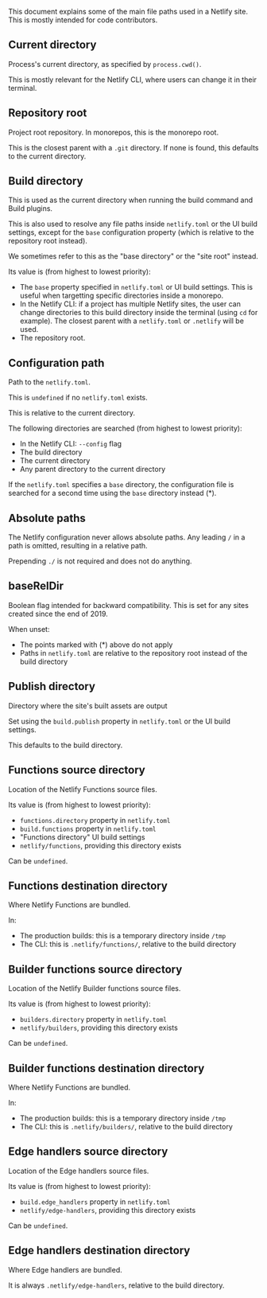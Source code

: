 This document explains some of the main file paths used in a Netlify site. This is mostly intended for code
contributors.

## Current directory

Process's current directory, as specified by `process.cwd()`.

This is mostly relevant for the Netlify CLI, where users can change it in their terminal.

## Repository root

Project root repository. In monorepos, this is the monorepo root.

This is the closest parent with a `.git` directory. If none is found, this defaults to the current directory.

## Build directory

This is used as the current directory when running the build command and Build plugins.

This is also used to resolve any file paths inside `netlify.toml` or the UI build settings, except for the `base`
configuration property (which is relative to the repository root instead).

We sometimes refer to this as the "base directory" or the "site root" instead.

Its value is (from highest to lowest priority):

- The `base` property specified in `netlify.toml` or UI build settings. This is useful when targetting specific
  directories inside a monorepo.
- In the Netlify CLI: if a project has multiple Netlify sites, the user can change directories to this build directory
  inside the terminal (using `cd` for example). The closest parent with a `netlify.toml` or `.netlify` will be used.
- The repository root.

## Configuration path

Path to the `netlify.toml`.

This is `undefined` if no `netlify.toml` exists.

This is relative to the current directory.

The following directories are searched (from highest to lowest priority):

- In the Netlify CLI: `--config` flag
- The build directory
- The current directory
- Any parent directory to the current directory

If the `netlify.toml` specifies a `base` directory, the configuration file is searched for a second time using the
`base` directory instead (\*).

## Absolute paths

The Netlify configuration never allows absolute paths. Any leading `/` in a path is omitted, resulting in a relative
path.

Prepending `./` is not required and does not do anything.

## baseRelDir

Boolean flag intended for backward compatibility. This is set for any sites created since the end of 2019.

When unset:

- The points marked with (\*) above do not apply
- Paths in `netlify.toml` are relative to the repository root instead of the build directory

## Publish directory

Directory where the site's built assets are output

Set using the `build.publish` property in `netlify.toml` or the UI build settings.

This defaults to the build directory.

## Functions source directory

Location of the Netlify Functions source files.

Its value is (from highest to lowest priority):

- `functions.directory` property in `netlify.toml`
- `build.functions` property in `netlify.toml`
- "Functions directory" UI build settings
- `netlify/functions`, providing this directory exists

Can be `undefined`.

## Functions destination directory

Where Netlify Functions are bundled.

In:

- The production builds: this is a temporary directory inside `/tmp`
- The CLI: this is `.netlify/functions/`, relative to the build directory

## Builder functions source directory

Location of the Netlify Builder functions source files.

Its value is (from highest to lowest priority):

- `builders.directory` property in `netlify.toml`
- `netlify/builders`, providing this directory exists

Can be `undefined`.

## Builder functions destination directory

Where Netlify Functions are bundled.

In:

- The production builds: this is a temporary directory inside `/tmp`
- The CLI: this is `.netlify/builders/`, relative to the build directory

## Edge handlers source directory

Location of the Edge handlers source files.

Its value is (from highest to lowest priority):

- `build.edge_handlers` property in `netlify.toml`
- `netlify/edge-handlers`, providing this directory exists

Can be `undefined`.

## Edge handlers destination directory

Where Edge handlers are bundled.

It is always `.netlify/edge-handlers`, relative to the build directory.
